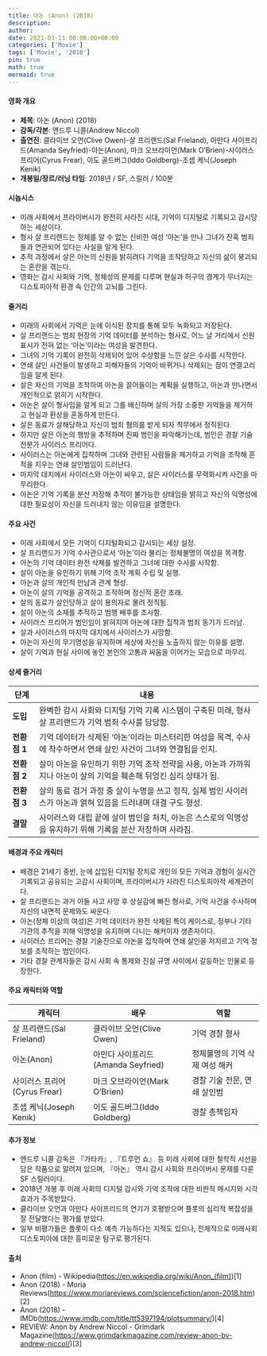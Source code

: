 ```yaml
---
title: 아논 (Anon) (2018)
description: 
author: 
date: 2021-03-11 00:00:00+00:00
categories: ['Movie']
tags: ['Movie', '2018']
pin: true
math: true
mermaid: true
---
```

#### 영화 개요

- **제목**: 아논 (Anon) (2018)  
- **감독/각본**: 앤드루 니콜(Andrew Niccol)  
- **출연진**: 클라이브 오언(Clive Owen)-살 프리랜드(Sal Frieland), 아만다 사이프리드(Amanda Seyfried)-아논(Anon), 마크 오브라이언(Mark O’Brien)-사이러스 프리어(Cyrus Frear), 이도 골드버그(Iddo Goldberg)-조셉 케닉(Joseph Kenik)  
- **개봉일/장르/러닝 타임**: 2018년 / SF, 스릴러 / 100분  

#### 시놉시스

- 미래 사회에서 프라이버시가 완전히 사라진 시대, 기억이 디지털로 기록되고 감시당하는 세상이다.  
- 형사 살 프리랜드는 정체를 알 수 없는 신비한 여성 ‘아논’을 만나 그녀가 잔혹 범죄들과 연관되어 있다는 사실을 알게 된다.  
- 추적 과정에서 살은 아논의 신원을 밝히려다 기억을 조작당하고 자신의 삶이 붕괴되는 혼란을 겪는다.  
- 영화는 감시 사회와 기억, 정체성의 문제를 다루며 현실과 허구의 경계가 무너지는 디스토피아적 환경 속 인간의 고뇌를 그린다.  

#### 줄거리

- 미래의 사회에서 기억은 눈에 이식된 장치를 통해 모두 녹화되고 저장된다.  
- 살 프리랜드는 범죄 현장의 기억 데이터를 분석하는 형사로, 어느 날 거리에서 신원 표시가 전혀 없는 ‘아논’이라는 여성을 발견한다.  
- 그녀의 기억 기록이 완전히 삭제되어 있어 수상함을 느낀 살은 수사를 시작한다.  
- 연쇄 살인 사건들이 발생하고 피해자들의 기억이 바뀌거나 삭제되는 점이 연결고리임을 알게 된다.  
- 살은 자신의 기억을 조작하여 아논을 끌어들이는 계획을 실행하고, 아논과 만나면서 개인적으로 얽히기 시작한다.  
- 아논은 살이 형사임을 알게 되고 그를 배신하며 살의 가장 소중한 기억들을 제거하고 현실과 환상을 혼동하게 만든다.  
- 살은 동료가 살해당하고 자신이 범죄 혐의를 받게 되자 직무에서 정직된다.  
- 하지만 살은 아논의 행방을 추적하며 진짜 범인을 파악해가는데, 범인은 경찰 기술 전문가 사이러스 프리어다.  
- 사이러스는 아논에게 집착하며 그녀와 관련된 사람들을 제거하고 기억을 조작해 흔적을 지우는 연쇄 살인범임이 드러난다.  
- 마지막 대치에서 사이러스와 아논이 싸우고, 살은 사이러스를 무력화시켜 사건을 마무리한다.  
- 아논은 기억 기록을 분산 저장해 추적이 불가능한 상태임을 밝히고 자신의 익명성에 대한 필요성이 자신을 드러내지 않는 이유임을 설명한다.  

#### 주요 사건

- 미래 사회에서 모든 기억이 디지털화되고 감시되는 세상 설정.  
- 살 프리랜드가 기억 수사관으로서 ‘아논’이라 불리는 정체불명의 여성을 목격함.  
- 아논의 기억 데이터 완전 삭제를 발견하고 그녀에 대한 수사를 시작함.  
- 살이 아논을 유인하기 위해 기억 조작 계획 수립 및 실행.  
- 아논과 살의 개인적 만남과 관계 형성.  
- 아논이 살의 기억을 공격하고 조작하며 정신적 혼란 초래.  
- 살의 동료가 살인당하고 살이 용의자로 몰려 정직됨.  
- 살이 아논의 소재를 추적하고 범행 배후를 조사함.  
- 사이러스 프리어가 범인임이 밝혀지며 아논에 대한 집착과 범죄 동기가 드러남.  
- 살과 사이러스의 마지막 대치에서 사이러스가 사망함.  
- 아논이 자신의 무기명성을 유지하며 세상에 자신을 노출하지 않는 이유를 설명.  
- 살이 기억과 현실 사이에 놓인 본인의 고통과 싸움을 이어가는 모습으로 마무리.  

#### 상세 줄거리

| **단계**     | **내용**                                                                                                   |
|------------|------------------------------------------------------------------------------------------------------------|
| **도입**   | 완벽한 감시 사회와 디지털 기억 기록 시스템이 구축된 미래, 형사 살 프리랜드가 기억 범죄 수사를 담당함.            |
| **전환점 1** | 기억 데이터가 삭제된 ‘아논’이라는 미스터리한 여성을 목격, 수사에 착수하면서 연쇄 살인 사건이 그녀와 연결됨을 인지.   |
| **전환점 2** | 살이 아논을 유인하기 위한 기억 조작 전략을 사용, 아논과 가까워지나 아논이 살의 기억을 훼손해 뒤엉킨 심리 상태가 됨.   |
| **전환점 3** | 살의 동료 검거 과정 중 살이 누명을 쓰고 정직, 실제 범인 사이러스가 아논과 얽혀 있음을 드러내며 대결 구도 형성.       |
| **결말**   | 사이러스와 대립 끝에 살이 범인을 처치, 아논은 스스로의 익명성을 유지하기 위해 기록을 분산 저장하며 사라짐.          |

#### 배경과 주요 캐릭터

- 배경은 21세기 중반, 눈에 삽입된 디지털 장치로 개인의 모든 기억과 경험이 실시간 기록되고 공유되는 고감시 사회이며, 프라이버시가 사라진 디스토피아적 세계관이다.  
- 살 프리랜드는 과거 아들 사고 사망 후 상실감에 빠진 형사로, 기억 사건을 수사하며 자신의 내면적 문제와도 싸운다.  
- 아논(정체 미상의 여성)은 기억 데이터가 완전 삭제된 특이 케이스로, 정부나 기타 기관의 추적을 피해 익명성을 유지하며 다니는 해커이자 생존자이다.  
- 사이러스 프리어는 경찰 기술진으로 아논을 집착하며 연쇄 살인을 저지르고 기억 정보를 조작하는 범인이다.  
- 기타 경찰 관계자들은 감시 사회 속 통제와 진실 규명 사이에서 갈등하는 인물로 등장한다.  

#### 주요 캐릭터와 역할

| **캐릭터**         | **배우**            | **역할**                         |
|--------------------|---------------------|---------------------------------|
| 살 프리랜드(Sal Frieland) | 클라이브 오언(Clive Owen)      | 기억 경찰 형사                   |
| 아논(Anon)          | 아만다 사이프리드(Amanda Seyfried) | 정체불명의 기억 삭제 여성 해커    |
| 사이러스 프리어(Cyrus Frear) | 마크 오브라이언(Mark O’Brien)    | 경찰 기술 전문, 연쇄 살인범       |
| 조셉 케닉(Joseph Kenik)| 이도 골드버그(Iddo Goldberg)     | 경찰 총책임자                     |

#### 추가 정보

- 앤드루 니콜 감독은 『가타카』, 『트루먼 쇼』 등 미래 사회에 대한 철학적 시선을 담은 작품으로 알려져 있으며, 『아논』 역시 감시 사회와 프라이버시 문제를 다룬 SF 스릴러이다.  
- 2018년 개봉 후 미래 사회의 디지털 감시와 기억 조작에 대한 비판적 메시지와 시각효과가 주목받았다.  
- 클라이브 오언과 아만다 사이프리드의 연기가 호평받으며 플롯의 심리적 복잡성을 잘 전달했다는 평가를 받았다.  
- 일부 비평가들은 플롯이 다소 예측 가능하다는 지적도 있으나, 전체적으로 미래사회 디스토피아에 대한 흥미로운 탐구로 평가된다.  

#### 출처

- Anon (film) - Wikipedia(https://en.wikipedia.org/wiki/Anon_(film))[1]  
- Anon (2018) - Moria Reviews(https://www.moriareviews.com/sciencefiction/anon-2018.htm)[2]  
- Anon (2018) - IMDb(https://www.imdb.com/title/tt5397194/plotsummary/)[4]  
- REVIEW: Anon by Andrew Niccol - Grimdark Magazine(https://www.grimdarkmagazine.com/review-anon-by-andrew-niccol/)[3]
